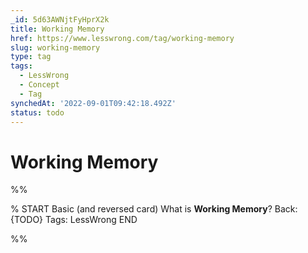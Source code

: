 ```yaml
---
_id: 5d63AWNjtFyHprX2k
title: Working Memory
href: https://www.lesswrong.com/tag/working-memory
slug: working-memory
type: tag
tags:
  - LessWrong
  - Concept
  - Tag
synchedAt: '2022-09-01T09:42:18.492Z'
status: todo
---
```


# Working Memory


%%

% START
Basic (and reversed card)
What is **Working Memory**?
Back: {TODO}
Tags: LessWrong
END

%%
	
